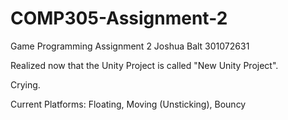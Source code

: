 # COMP305-Assignment-2
Game Programming Assignment 2 Joshua Balt 301072631

Realized now that the Unity Project is called "New Unity Project". 

Crying.


Current Platforms: Floating, Moving (Unsticking), Bouncy
